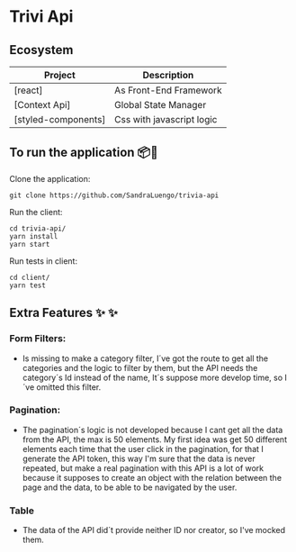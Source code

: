 # Trivi Api 

## Ecosystem

| Project | Description |
|---------|-------------|
| [react]               | As Front-End Framework |
| [Context Api]               |Global State Manager |
| [styled-components]        |Css with javascript logic|


## To run the application 📦🚀

Clone the application:
````
git clone https://github.com/SandraLuengo/trivia-api
````

Run the client:
````
cd trivia-api/
yarn install
yarn start
````

Run tests in client:
`````
cd client/
yarn test
`````

## Extra Features ✨ ✨ 

 ### Form Filters:
 - Is missing to make a category filter, I´ve got the route to get all the categories and the logic to filter by them, but the API needs the category´s Id instead of the name, It´s suppose more develop time, so I´ve omitted  this filter.
 
 ### Pagination:
- The pagination´s logic is not developed because I cant get all the data from the API, the max is 50 elements. My first idea was get 50 different elements each time that the user click in the pagination, for that I generate the API token, this way I'm sure that the data is never repeated, but make a real pagination with this API is a lot of work because it supposes to create an object with the relation between the page and the data, to be able to be navigated by the user.

### Table

- The data of the API did´t provide neither ID nor creator, so I've mocked them.
